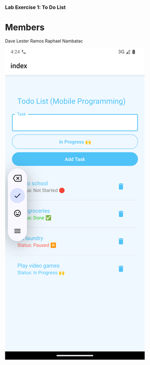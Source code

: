 ### Lab Exercise 1: To Do List

# Members
Dave Lester Ramos
Raphael Nambatac

![Screenshot](./screenshot.png)
